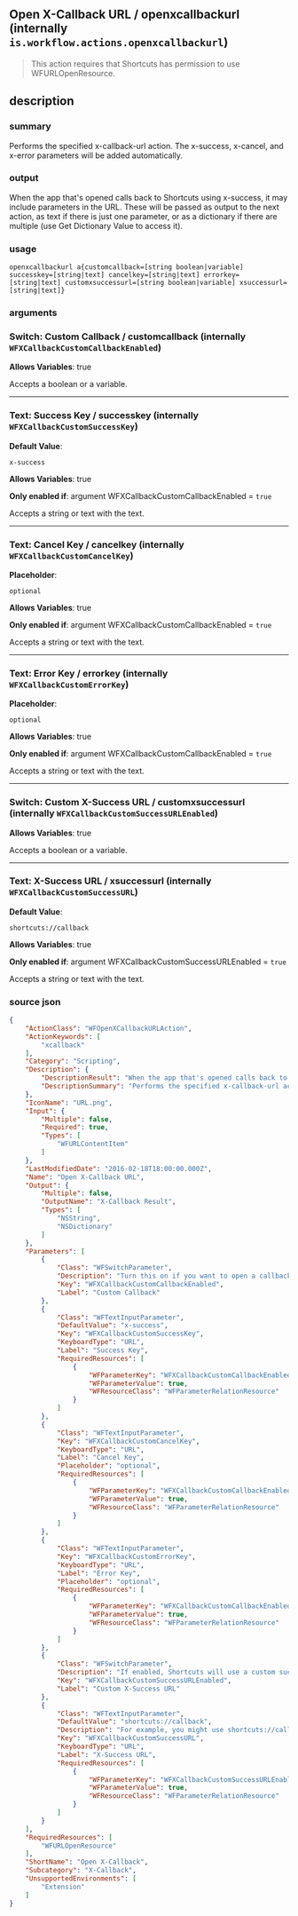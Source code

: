 
## Open X-Callback URL / openxcallbackurl (internally `is.workflow.actions.openxcallbackurl`)


> This action requires that Shortcuts has permission to use WFURLOpenResource.


## description
### summary
Performs the specified x-callback-url action. The x-success, x-cancel, and x-error parameters will be added automatically.

### output
When the app that's opened calls back to Shortcuts using x-success, it may include parameters in the URL. These will be passed as output to the next action, as text if there is just one parameter, or as a dictionary if there are multiple (use Get Dictionary Value to access it).

### usage
`openxcallbackurl a{customcallback=[string boolean|variable] successkey=[string|text] cancelkey=[string|text] errorkey=[string|text] customxsuccessurl=[string boolean|variable] xsuccessurl=[string|text]}`

### arguments
### Switch: Custom Callback / customcallback (internally `WFXCallbackCustomCallbackEnabled`)
**Allows Variables**: true



Accepts a boolean
or a variable.

---

### Text: Success Key / successkey (internally `WFXCallbackCustomSuccessKey`)
**Default Value**:
```
x-success
```
**Allows Variables**: true

**Only enabled if**: argument WFXCallbackCustomCallbackEnabled = `true`

Accepts a string 
or text
with the text.

---

### Text: Cancel Key / cancelkey (internally `WFXCallbackCustomCancelKey`)
**Placeholder**:
```
optional
```
**Allows Variables**: true

**Only enabled if**: argument WFXCallbackCustomCallbackEnabled = `true`

Accepts a string 
or text
with the text.

---

### Text: Error Key / errorkey (internally `WFXCallbackCustomErrorKey`)
**Placeholder**:
```
optional
```
**Allows Variables**: true

**Only enabled if**: argument WFXCallbackCustomCallbackEnabled = `true`

Accepts a string 
or text
with the text.

---

### Switch: Custom X-Success URL / customxsuccessurl (internally `WFXCallbackCustomSuccessURLEnabled`)
**Allows Variables**: true



Accepts a boolean
or a variable.

---

### Text: X-Success URL / xsuccessurl (internally `WFXCallbackCustomSuccessURL`)
**Default Value**:
```
shortcuts://callback
```
**Allows Variables**: true

**Only enabled if**: argument WFXCallbackCustomSuccessURLEnabled = `true`

Accepts a string 
or text
with the text.

### source json

```json
{
	"ActionClass": "WFOpenXCallbackURLAction",
	"ActionKeywords": [
		"xcallback"
	],
	"Category": "Scripting",
	"Description": {
		"DescriptionResult": "When the app that's opened calls back to Shortcuts using x-success, it may include parameters in the URL. These will be passed as output to the next action, as text if there is just one parameter, or as a dictionary if there are multiple (use Get Dictionary Value to access it).",
		"DescriptionSummary": "Performs the specified x-callback-url action. The x-success, x-cancel, and x-error parameters will be added automatically."
	},
	"IconName": "URL.png",
	"Input": {
		"Multiple": false,
		"Required": true,
		"Types": [
			"WFURLContentItem"
		]
	},
	"LastModifiedDate": "2016-02-18T18:00:00.000Z",
	"Name": "Open X-Callback URL",
	"Output": {
		"Multiple": false,
		"OutputName": "X-Callback Result",
		"Types": [
			"NSString",
			"NSDictionary"
		]
	},
	"Parameters": [
		{
			"Class": "WFSwitchParameter",
			"Description": "Turn this on if you want to open a callback URL that is not x-callback-url compliant and uses keys other than “x-success”, “x-error”, and “x-cancel”.",
			"Key": "WFXCallbackCustomCallbackEnabled",
			"Label": "Custom Callback"
		},
		{
			"Class": "WFTextInputParameter",
			"DefaultValue": "x-success",
			"Key": "WFXCallbackCustomSuccessKey",
			"KeyboardType": "URL",
			"Label": "Success Key",
			"RequiredResources": [
				{
					"WFParameterKey": "WFXCallbackCustomCallbackEnabled",
					"WFParameterValue": true,
					"WFResourceClass": "WFParameterRelationResource"
				}
			]
		},
		{
			"Class": "WFTextInputParameter",
			"Key": "WFXCallbackCustomCancelKey",
			"KeyboardType": "URL",
			"Label": "Cancel Key",
			"Placeholder": "optional",
			"RequiredResources": [
				{
					"WFParameterKey": "WFXCallbackCustomCallbackEnabled",
					"WFParameterValue": true,
					"WFResourceClass": "WFParameterRelationResource"
				}
			]
		},
		{
			"Class": "WFTextInputParameter",
			"Key": "WFXCallbackCustomErrorKey",
			"KeyboardType": "URL",
			"Label": "Error Key",
			"Placeholder": "optional",
			"RequiredResources": [
				{
					"WFParameterKey": "WFXCallbackCustomCallbackEnabled",
					"WFParameterValue": true,
					"WFResourceClass": "WFParameterRelationResource"
				}
			]
		},
		{
			"Class": "WFSwitchParameter",
			"Description": "If enabled, Shortcuts will use a custom success callback URL. This is useful if the app you are calling uses placeholders in the x-success URL to pass output.",
			"Key": "WFXCallbackCustomSuccessURLEnabled",
			"Label": "Custom X-Success URL"
		},
		{
			"Class": "WFTextInputParameter",
			"DefaultValue": "shortcuts://callback",
			"Description": "For example, you might use shortcuts://callback?result=[[output]]",
			"Key": "WFXCallbackCustomSuccessURL",
			"KeyboardType": "URL",
			"Label": "X-Success URL",
			"RequiredResources": [
				{
					"WFParameterKey": "WFXCallbackCustomSuccessURLEnabled",
					"WFParameterValue": true,
					"WFResourceClass": "WFParameterRelationResource"
				}
			]
		}
	],
	"RequiredResources": [
		"WFURLOpenResource"
	],
	"ShortName": "Open X-Callback",
	"Subcategory": "X-Callback",
	"UnsupportedEnvironments": [
		"Extension"
	]
}
```
